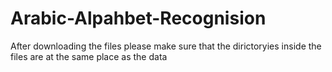# Arabic-Alpahbet-Recognision

After downloading the files please make sure that the dirictoryies inside the files are at the same place as the data
